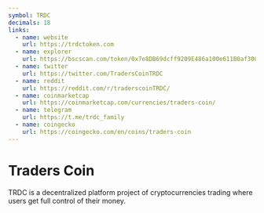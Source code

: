 ```yaml
---
symbol: TRDC
decimals: 18
links:
  - name: website
    url: https://trdctoken.com
  - name: explorer
    url: https://bscscan.com/token/0x7e8DB69dcff9209E486a100e611B0af300c3374e
  - name: twitter
    url: https://twitter.com/TradersCoinTRDC
  - name: reddit
    url: https://reddit.com/r/traderscoinTRDC/
  - name: coinmarketcap
    url: https://coinmarketcap.com/currencies/traders-coin/
  - name: telegram
    url: https://t.me/trdc_family
  - name: coingecko
    url: https://coingecko.com/en/coins/traders-coin
---
```


# Traders Coin

TRDC is a decentralized platform project of cryptocurrencies trading where users get full control of their money.
